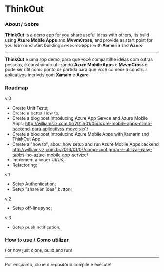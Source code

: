 # ThinkOut

### About / Sobre

**ThinkOut** is a demo app for you share useful ideas with others, its build using **Azure Mobile Apps** and **MvvmCross**, and provide as start point for you learn and start building awesome apps with **Xamarin** and **Azure**

---

**ThinkOut** é uma app demo, para que você compartilhe ideias com outras pessoas, é construindo utilizando **Azure Mobile Apps** e **MvvmCross** e pode ser útil como ponto de partida para que você comece a construir aplicativos incríveis com **Xamain** e **Azure** 

### Roadmap

v.0
- Create Unit Tests;
- Create a better How to;
- Create a blog post introducing Azure App Servce and Azure Mobile Apps; http://williamsrz.com.br/2016/01/05/azure-mobile-apps-como-backend-para-aplicativos-moveis-p1/ 
- Create a blog post introducing Azure Mobile Apps with Xamarin and ThinkOut App.
- Create a "how to", about how setup and run Azure Mobile Apps backend http://williamsrz.com.br/2016/01/07/como-configurar-e-utilizar-easy-tables-no-azure-mobile-app-service/
- Implement a better UI/UX;
- Refactoring;

v.1
- Setup Authentication;
- Setup "share an idea" button;

v.2
- Setup off-line sync;

v.3
- Setup push notification;


### How to use / Como utilizar

For now just clone, build and run!

---

Por enquanto, clone o repositório compile e execute!
